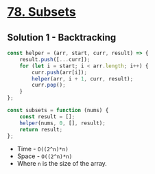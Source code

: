 # [78. Subsets](https://leetcode.com/problems/subsets/)

## Solution 1 - Backtracking

```js
const helper = (arr, start, curr, result) => {
    result.push([...curr]);
    for (let i = start; i < arr.length; i++) {
        curr.push(arr[i]);
        helper(arr, i + 1, curr, result);
        curr.pop();
    }
};

const subsets = function (nums) {
    const result = [];
    helper(nums, 0, [], result);
    return result;
};
```

-   Time - `O((2^n)*n)`
-   Space - `O((2^n)*n)`
-   Where `n` is the size of the array.
